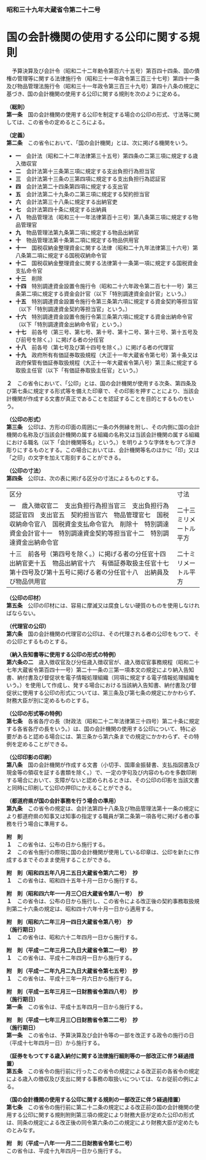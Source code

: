 ### 昭和三十九年大蔵省令第二十二号  
# 国の会計機関の使用する公印に関する規則  
　予算決算及び会計令（昭和二十二年勅令第百六十五号）第百四十四条、国の債権の管理等に関する法律施行令（昭和三十一年政令第三百三十七号）第四十一条及び物品管理法施行令（昭和三十一年政令第三百三十九号）第四十八条の規定に基づき、国の会計機関の使用する公印に関する規則を次のように定める。  
  
**（総則）**  
**第一条**　国の会計機関の使用する公印を制定する場合の公印の形式、寸法等に関しては、この省令の定めるところによる。  
  
**（定義）**  
**第二条**　この省令において、「国の会計機関」とは、次に掲げる機関をいう。  
* **一**　会計法（昭和二十二年法律第三十五号）第四条の二第三項に規定する歳入徴収官  
* **二**　会計法第十三条第三項に規定する支出負担行為担当官  
* **三**　会計法第十三条の三第四項に規定する支出負担行為認証官  
* **四**　会計法第二十四条第四項に規定する支出官  
* **五**　会計法第二十九条の二第三項に規定する契約担当官  
* **六**　会計法第三十八条に規定する出納官吏  
* **七**　会計法第四十条に規定する出納員  
* **八**　物品管理法（昭和三十一年法律第百十三号）第八条第三項に規定する物品管理官  
* **九**　物品管理法第九条第二項に規定する物品出納官  
* **十**　物品管理法第十条第二項に規定する物品供用官  
* **十一**　国税収納金整理資金に関する法律（昭和二十九年法律第三十六号）第八条第二項に規定する国税収納命令官  
* **十二**　国税収納金整理資金に関する法律第十一条第一項に規定する国税資金支払命令官  
* **十三**　削除  
* **十四**　特別調達資金設置令施行令（昭和二十六年政令第二百七十一号）第三条第二項に規定する資金会計官（以下「特別調達資金会計官」という。）  
* **十五**　特別調達資金設置令施行令第三条第六項に規定する資金契約等担当官（以下「特別調達資金契約等担当官」という。）  
* **十六**　特別調達資金設置令施行令第三条第六項に規定する資金出納命令官（以下「特別調達資金出納命令官」という。）  
* **十七**　前各号（第三号、第七号、第十号、第十二号、第十三号、第十五号及び前号を除く。）に掲げる者の分任官  
* **十八**　前各号（第七号及び第十四号を除く。）に掲げる者の代理官  
* **十九**　政府所有有価証券取扱規程（大正十一年大蔵省令第七号）第十条又は政府保管有価証券取扱規程（大正十一年大蔵省令第八号）第三条に規定する取扱主任官（以下「有価証券取扱主任官」という。）  
  
**２**　この省令において、「公印」とは、国の会計機関が使用する次条、第四条及び第七条に規定する形式等を備えた印章で、その印影を押すことにより、当該会計機関が作成する文書が真正であることを認証することを目的とするものをいう。  
  
**（公印の形式）**  
**第三条**　公印は、方形の印面の周囲に一条の外側縁を附し、その内側に国の会計機関の名称及び当該会計機関の属する組織の名称又は当該会計機関の属する組織における職名（以下「会計機関等名」という。）を明りような字体をもつて浮き彫りにするものとする。この場合においては、会計機関等名のほかに「印」又は「之印」の文字を加えて彫刻することができる。  
  
**（公印の寸法）**  
**第四条**　公印は、次の表に掲げる区分の寸法によるものとする。  

|||  
| --- | --- |  
|区分|寸法|  
|一　歳入徴収官二　支出負担行為担当官三　支出負担行為認証官四　支出官五　契約担当官六　物品管理官七　国税収納命令官八　国税資金支払命令官九　削除十　特別調達資金会計官十一　特別調達資金契約等担当官十二　特別調達資金出納命令官|二十三ミリメートル平方|  
|十三　前各号（第四号を除く。）に掲げる者の分任官十四　出納官吏十五　物品出納官十六　有価証券取扱主任官十七　第十四号及び第十五号に掲げる者の分任官十八　出納員及び物品供用官|二十ミリメートル平方|  
  
  
**（公印の印材）**  
**第五条**　公印の印材には、容易に摩滅又は腐食しない硬質のものを使用しなければならない。  
  
**（代理官の公印）**  
**第六条**　国の会計機関の代理官の公印は、その代理される者の公印をもつて、その公印とするものとする。  
  
**（納入告知書等に使用する公印の形式の特例）**  
**第六条の二**　歳入徴収官及び分任歳入徴収官が、歳入徴収官事務規程（昭和二十七年大蔵省令第百四十一号）第二十一条の三第一項本文の規定により納入告知書、納付書及び督促状を電子情報処理組織（同項に規定する電子情報処理組織をいう。）を使用して作成し、発する場合における当該納入告知書、納付書及び督促状に使用する公印の形式については、第三条及び第七条の規定にかかわらず、財務大臣が別に定めるものとする。  
  
**（公印の形式等の特例）**  
**第七条**　各省各庁の長（財政法（昭和二十二年法律第三十四号）第二十条に規定する各省各庁の長をいう。）は、国の会計機関の使用する公印について、特に必要があると認める場合には、第三条から第六条までの規定にかかわらず、その特例を定めることができる。  
  
**（公印印影の印刷）**  
**第八条**　国の会計機関が作成する文書（小切手、国庫金振替書、支払指図書及び現金等の領収を証する書類を除く。）で、一定の字句及び内容のものを多数印刷する場合において、支障がないと認められるときは、その公印の印影を当該文書と同時に印刷して公印の押印にかえることができる。  
  
**（都道府県が国の会計事務を行う場合の準用）**  
**第九条**　この省令の規定は、会計法第四十八条及び物品管理法第十一条の規定により都道府県の知事又は知事の指定する職員が第二条第一項各号に掲げる者の事務を行う場合に準用する。  
  
**附　則**  
**１**　この省令は、公布の日から施行する。  
**２**　この省令施行の際現に国の会計機関が使用している印章は、公印を新たに作成するまでそのまま使用することができる。  
  
**附　則（昭和四五年八月二五日大蔵省令第六二号）　抄**  
**１**　この省令は、昭和四十五年十月一日から施行する。  
  
**附　則（昭和四六年一一月三〇日大蔵省令第八一号）　抄**  
**１**　この省令は、公布の日から施行し、この省令による改正後の契約事務取扱規則第二十六条の規定は、昭和四十六年十月一日から適用する。  
  
**附　則（昭和六二年三月一四日大蔵省令第八号）　抄**  
**（施行期日）**  
**１**　この省令は、昭和六十二年四月一日から施行する。  
  
**附　則（平成一二年三月二九日大蔵省令第二一号）　抄**  
**１**　この省令は、平成十二年四月一日から施行する。  
  
**附　則（平成一二年九月二九日大蔵省令第七五号）　抄**  
**１**　この省令は、平成十三年一月六日から施行する。  
  
**附　則（平成一五年三月三一日財務省令第四八号）　抄**  
**（施行期日）**  
**第一条**　この省令は、平成十五年四月一日から施行する。  
  
**附　則（平成一七年三月三〇日財務省令第二二号）　抄**  
**（施行期日）**  
**第一条**　この省令は、予算決算及び会計令等の一部を改正する政令の施行の日（平成十七年四月一日）から施行する。  
  
**（証券をもつてする歳入納付に関する法律施行細則等の一部改正に伴う経過措置）**  
**第五条**　この省令の施行前に行ったこの省令の規定による改正前の各省令の規定による歳入の徴収及び支出に関する事務の取扱いについては、なお従前の例による。  
  
**（国の会計機関の使用する公印に関する規則の一部改正に伴う経過措置）**  
**第七条**　この省令の施行前に第二十二条の規定による改正前の国の会計機関の使用する公印に関する規則附則第三項の規定により財務大臣が定めた公印の形式は、同条の規定による改正後の同令第六条の二の規定により財務大臣が定めたものとみなす。  
  
**附　則（平成一八年一一月二二日財務省令第七二号）**  
この省令は、平成十九年四月一日から施行する。  
  
